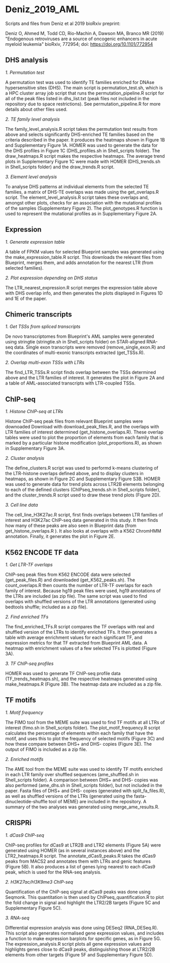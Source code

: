 # Deniz_2019_AML
Scripts and files from Deniz et al 2019 bioRxiv preprint:

Deniz O, Ahmed M, Todd CD, Rio-Machin A, Dawson MA, Branco MR (2019)
"Endogenous retroviruses are a source of oncogenic enhancers in acute myeloid leukemia"
bioRxiv, 772954; doi: https://doi.org/10.1101/772954


## DHS analysis

*1. Permutation test*

A permutation test was used to identify TE families enriched for DNAse hypersensitive sites (DHS). The main script is permutation_test.sh, which is a HPC cluster array job script that runs the permutation_pipeline.R script for all of the peak files listed in dhs_list.txt (peak files not included in the repository due to space restrictions). See permutation_pipeline.R for more details about other files used.

*2. TE family level analysis*

The family_level_analysis.R script takes the permutation test results from above and selects significantly DHS-enriched TE families based on the criteria described in the paper. It produces the heatmaps shown in Figure 1B and Supplementary Figure 1A. HOMER was used to generate the data for the DHS profiles in Figure 1C (DHS_profiles.sh in Shell_scripts folder). The draw_heatmaps.R script makes the respective heatmaps. The average trend plots in Supplementary Figure 1C were made with HOMER (DHS_trends.sh in Shell_scripts folder) and the draw_trends.R script.

*3. Element level analysis*

To analyse DHS patterns at individual elements from the selected TE families, a matrix of DHS-TE overlaps was made using the get_overlaps.R script. The element_level_analysis.R script takes these overlaps and, amongst other plots, checks for an association with the mutational profiles of the samples (Supplementary Figure 2). The plot_genotypes.R function is used to represent the mutational profiles as in Supplementary Figure 2A.

## Expression

*1. Generate expression table*

A table of FPKM values for selected Blueprint samples was generated using the make_expression_table.R script. This downloads the relevant files from Blueprint, merges them, and adds annotation for the nearest LTR (from selected families).

*2. Plot expression depending on DHS status*

The LTR_nearest_expression.R script merges the expression table above with DHS overlap info, and then generates the plots displayed in Figures 1D and 1E of the paper.

## Chimeric transcripts

*1. Get TSSs from spliced transcripts*

De novo transcriptomes from Blueprint's AML samples were generated using stringtie (stringtie.sh in Shell_scripts folder) on STAR-aligned RNA-seq data. Single exon transcripts were removed (remove_single_exon.R) and the coordinates of multi-exonic transcripts extracted (get_TSSs.R).

*2. Overlap multi-exon TSSs with LTRs*

The find_LTR_TSSs.R script finds overlap between the TSSs determined above and the LTR families of interest. It generates the plot in Figure 2A and a table of AML-associated transcripts with LTR-coupled TSSs.

## ChIP-seq

*1. Histone ChIP-seq at LTRs*

Histone ChIP-seq peak files from relevant Blueprint samples were downoaded Download with download_peak_files.R, and the overlaps with LTR families of interest determined (get_histone_overlaps.R). These overlap tables were used to plot the proportion of elements from each family that is marked by a particular histone modification (plot_proportions.R), as shown in Supplementary Figure 3A.

*2. Cluster analysis*

The define_clusters.R script was used to performd k-means clustering of the LTR-histone overlaps defined above, and to display clusters  in heatmaps, as shown in Figure 2C and Supplementary Figure S3B. HOMER was used to generate data for trend plots across LTR2B elements belonging to each of the defined clusters (ChIPseq_trends.sh in Shell_scripts folder), and the cluster_trends.R script used to draw these trend plots (Figure 2D).

*3. Cell line data*

The cell_line_H3K27ac.R script, first finds overlaps between LTR families of interest and H3K27ac ChIP-seq data generated in this study. It then finds how many of these peaks are also seen in Blueprint data (from get_histone_overlaps.R ). It also looks at overlaps with a K562 ChromHMM annotation. Finally, it generates the plot in Figure 2E.

## K562 ENCODE TF data

*1. Get LTR-TF overlaps*

ChIP-seq peak files from K562 ENCODE data were selected (get_peak_files.R) and downloaded (get_K562_peaks.sh). The count_overlaps.R then counts the number of LTR-TF overlaps for each family of interest. Because hg19 peak files were used, hg19 annotations of the LTRs are included (as zip file). The same script was used to find overlaps with shuffled versions of the LTR annotations (generated using bedtools shuffle; included as a zip file).

*2. Find enriched TFs*

The find_enriched_TFs.R script compares the TF overlaps with real and shuffled version of the LTRs to identify enriched TFs. It then generates a table with average enrichment values for each significant TF, and expression metrics for that TF extracted from Blueprint AML data. A heatmap with enrichment values of a few selected TFs is plotted (Figure 3A).

*3. TF ChIP-seq profiles*

HOMER was used to generate TF ChIP-seq profile data (TF_trends_heatmaps.sh), and the respective heatmaps generated using make_heatmaps.R (Figure 3B). The heatmap data are included as a zip file.

## TF motifs

*1. Motif frequency*

The FIMO tool from the MEME suite was used to find TF motifs at all LTRs of interest (fimo.sh in Shell_scripts folder). The plot_motif_frequency.R script calculates the percentage of elements within each family that have the motif, and uses this to plot the frequency of selected motifs (Figure 3C) and how these compare between DHS+ and DHS- copies (Figure 3E). The output of FIMO is included as a zip file.

*2. Enriched motifs*

The AME tool from the MEME suite was used to identify TF motifs enriched in each LTR family over shuffled sequences (ame_shuffled.sh in Shell_scripts folder). A comparison between DHS+ and DHS- copies was also performed (ame_dhs.sh in Shell_scripts folder), but not included in the paper. Fasta files of DHS+ and DHS- copies (generated with split_fa_files.R), as well as shuffled versions of the LTRs (generated using the fasta-dinucleotide-shuffle tool of MEME) are included in the repository. A summary of the two analyses was generated using merge_ame_results.R.

## CRISPRi

*1. dCas9 ChIP-seq*

ChIP-seq profiles for dCas9 at LTR2B and LTR2 elements (Figure 5A) were generated using HOMER (as in several instances above) and the LTR2_heatmaps.R script. The annotate_dCas9_peaks.R takes the dCas9 peaks from MACS2 and annotates them with LTRs and genic features (Figure 5B). It also produces a list of genes lying nearest to each dCas9 peak, which is used for the RNA-seq analysis.

*2. H3K27ac/H3K9me3 ChIP-seq*

Quantification of the ChIP-seq signal at dCas9 peaks was done using Seqmonk. This quantitation is then used by ChIPseq_quantification.R to plot the fold change in signal and highlight the LTR2/2B targets (Figure 5C and Supplementary Figure 5C).

*3. RNA-seq*

Differential expression analysis was done using DESeq2 (RNA_DESeq.R). This script also generates normalised gene expression values, and includes a function to make expression barplots for specific genes, as in Figure 5G. The expression_analysis.R script plots all gene expression values and highlights genes close to dCas9 peaks, distinguishing those at LTR2/2B elements from other targets (Figure 5F and Supplementary Figure 5D).
